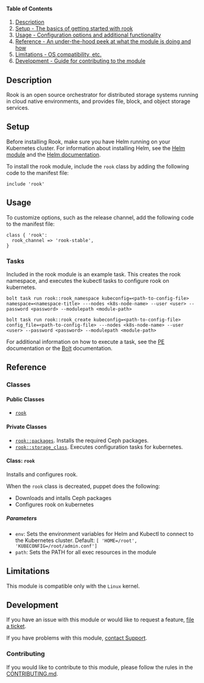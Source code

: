 #### Table of Contents

1. [Description](#description)
1. [Setup - The basics of getting started with rook](#setup)
1. [Usage - Configuration options and additional functionality](#usage)
1. [Reference - An under-the-hood peek at what the module is doing and how](#reference)
1. [Limitations - OS compatibility, etc.](#limitations)
1. [Development - Guide for contributing to the module](#development)

## Description

Rook is an open source orchestrator for distributed storage systems running in cloud native environments, and provides file, block, and object storage services.

## Setup

Before installing Rook, make sure you have Helm running on your Kubernetes cluster. For information about installing Helm, see the [Helm module](https://forge.puppet.com/puppetlabs/helm) and the [Helm documentation](https://docs.helm.sh/).

To install the rook module, include the `rook` class by adding the following code to the manifest file:

```puppet
include 'rook'
```

## Usage

To customize options, such as the release channel, add the following code to the manifest file:

```puppet
class { 'rook':
  rook_channel => 'rook-stable',
}
```

### Tasks

Included in the rook module is an example task. This creates the rook namespace, and executes the kubectl tasks to configure rook on kubernetes.

```puppet
bolt task run rook::rook_namespace kubeconfig=<path-to-config-file> namespace=<namespace-title> ---nodes <k8s-node-name> --user <user> --password <password> --modulepath <module-path>
```

```puppet
bolt task run rook::rook_create kubeconfig=<path-to-config-file> config_file=<path-to-config-file> ---nodes <k8s-node-name> --user <user> --password <password> --modulepath <module-path>
```

For additional information on how to execute a task, see the [PE](https://puppet.com/docs/pe/2017.3/orchestrator/running_tasks.html) documentation or the [Bolt](https://puppet.com/docs/bolt/latest/bolt.html) documentation.

## Reference

### Classes

#### Public Classes

* [`rook`](#::rook)

#### Private Classes

* [`rook::packages`](#::rook::package). Installs the required Ceph packages.
* [`rook::storage_class`](#::rook::storage_class). Executes configuration tasks for kubernetes.

#### Class: `rook`

Installs and configures rook.

When the `rook` class is decreated, puppet does the following:
 * Downloads and intalls Ceph packages
 * Configures rook on kubernetes

##### Parameters

* `env`: Sets the environment variables for Helm and Kubectl to connect to the Kubernetes cluster. Default: `[ 'HOME=/root', 'KUBECONFIG=/root/admin.conf']`
* `path`: Sets the PATH for all exec resources in the module

## Limitations

This module is compatible only with the `Linux` kernel.

## Development

If you have an issue with this module or would like to request a feature, [file a ticket](https://tickets.puppetlabs.com/browse/MODULES/).

If you have problems with this module, [contact Support](https://puppet.com/support-services/customer-support).

### Contributing

If you would like to contribute to this module, please follow the rules in the [CONTRIBUTING.md](https://github.com/puppetlabs/puppetlabs-rook/blob/master/CONTRIBUTING.md).
